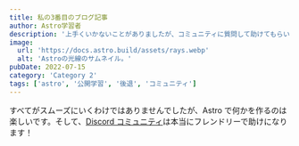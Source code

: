 ```yaml
---
title: 私の3番目のブログ記事
author: Astro学習者
description: '上手くいかないことがありましたが、コミュニティに質問して助けてもらいました！'
image:
  url: 'https://docs.astro.build/assets/rays.webp'
  alt: 'Astroの光線のサムネイル。'
pubDate: 2022-07-15
category: 'Category 2'
tags: ['astro', '公開学習', '後退', 'コミュニティ']
---
```


すべてがスムーズにいくわけではありませんでしたが、Astro で何かを作るのは楽しいです。そして、[Discord コミュニティ](https://astro.build/chat)は本当にフレンドリーで助けになります！
